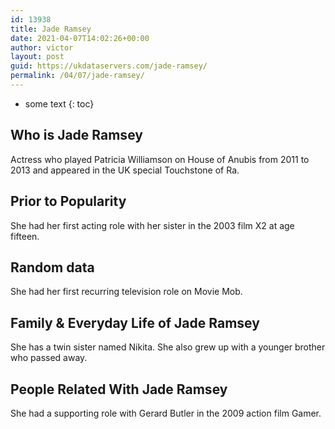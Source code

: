 ```yaml
---
id: 13938
title: Jade Ramsey
date: 2021-04-07T14:02:26+00:00
author: victor
layout: post
guid: https://ukdataservers.com/jade-ramsey/
permalink: /04/07/jade-ramsey/
---
```


* some text
{: toc}


## Who is Jade Ramsey



Actress who played Patricia Williamson on House of Anubis from 2011 to 2013 and appeared in the UK special Touchstone of Ra. 

                
                
                
## Prior to Popularity



She had her first acting role with her sister in the 2003 film X2 at age fifteen. 

                
                
                
## Random data



She had her first recurring television role on Movie Mob. 

                
                
                
## Family & Everyday Life of Jade Ramsey



She has a twin sister named Nikita. She also grew up with a younger brother who passed away. 

                
                
                
## People Related With Jade Ramsey



She had a supporting role with Gerard Butler in the 2009 action film Gamer. 

                
              
            
          
          
          